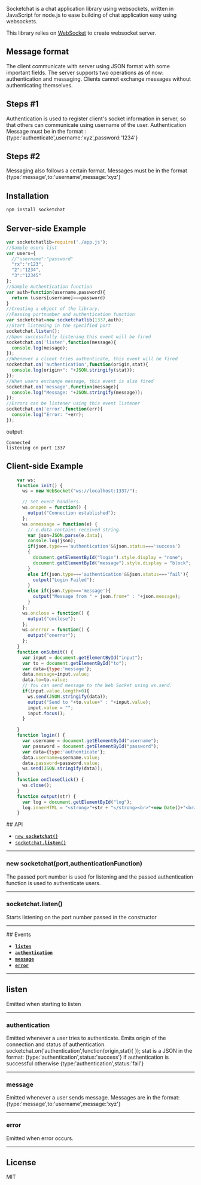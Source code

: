 Socketchat is a chat application library using websockets, written
in JavaScript for node.js to ease building of chat application easy using websockets.

This library relies on [WebSocket](https://www.npmjs.com/package/websocket) to create websocket server.

<a name="format"></a>
## Message format
The client communicate with server using JSON format with some important fields.
The server supports two operations as of now: authentication and messaging.
Clients cannot exchange messages without authenticating themselves.

Steps #1
--------
Authentication is used to register client's socket information in server, so that others can communicate using username of the user.
Authentication Message must be in the format : {type:'authenticate',username:'xyz',password:'1234'}

Steps #2
--------
Messaging also follows a certain format. Messages must be in the format
{type:'message',to:'username',message:'xyz'}


<a name="install"></a>
## Installation

```sh
npm install socketchat
```

<a name="example"></a>
## Server-side Example

```js
var socketchatlib=require('./app.js');
//Sample users list
var users={
  //"username":"password"
  "rx":"r123",
  "2":"1234",
  "3":"12345"
};
//Sample Authentication function
var auth=function(username,password){
  return (users[username]===password)
}
//Creating a object of the library.
//Passing portnumber and authentication function
var socketchat=new socketchatlib(1337,auth);
//Start listening in the specified port
socketchat.listen();
//Upon successfully listening this event will be fired
socketchat.on('listen',function(message){
  console.log(message);
});
//Whenever a client tries authenticate, this event will be fired
socketchat.on('authentication',function(origin,stat){
  console.log(origin+": "+JSON.stringify(stat));
});
//When users exchange message, this event is also fired
socketchat.on('message',function(message){
  console.log("Message: "+JSON.stringify(message));
});
//Errors can be listener using this event listener
socketchat.on('error',function(err){
  console.log("Error: "+err);
});

```

output:
```
Connected
listening on port 1337

```

## Client-side Example

```js
    var ws;
    function init() {
      ws = new WebSocket("ws://localhost:1337/");

      // Set event handlers.
      ws.onopen = function() {
        output("Connection established");
      };
      ws.onmessage = function(e) {
        // e.data contains received string.
        var json=JSON.parse(e.data);
        console.log(json);
        if(json.type==='authentication'&&json.status==='success')
        {
          document.getElementById("login").style.display = "none";
          document.getElementById("message").style.display = "block";
        }
        else if(json.type==='authentication'&&json.status==='fail'){
          output("Login Failed");
        }
        else if(json.type==='message'){
          output("Message from " + json.from+" : "+json.message);
        }
      };
      ws.onclose = function() {
        output("onclose");
      };
      ws.onerror = function() {
        output("onerror");
      };
    }
    function onSubmit() {
      var input = document.getElementById("input");
      var to = document.getElementById("to");
      var data={type:'message'};
      data.message=input.value;
      data.to=to.value;
      // You can send message to the Web Socket using ws.send.
      if(input.value.length>0){
        ws.send(JSON.stringify(data));
        output("Send to "+to.value+" : "+input.value);
        input.value = "";
        input.focus();
      }

    }
    function login() {
      var username = document.getElementById("username");
      var password = document.getElementById("password");
      var data={type:'authenticate'};
      data.username=username.value;
      data.password=password.value;
      ws.send(JSON.stringify(data));
    }
    function onCloseClick() {
      ws.close();
    }
    function output(str) {
      var log = document.getElementById("log");
      log.innerHTML = "<strong>"+str + "</strong><br>"+new Date()+"<br><br>" + log.innerHTML;
    }
```




<a name="api"></a>
## API

  * <a href="#object"><code>new <b>socketchat()</b></code></a>
  * <a href="#listen"><code>socketchat.<b>listen()</b></code></a>

-------------------------------------------------------
<a name="object"></a>
### new socketchat(port,authenticationFunction)

The passed port number is used for listening and the passed authentication function is used to authenticate users.

-------------------------------------------------------
<a name="request"></a>
### socketchat.listen()

Starts listening on the port number passed in the constructor

-------------------------------------------------------

<a name="Events"></a>
## Events

  * <a href="#listen"><code><b>listen</b></code></a>
  * <a href="#authentication"><code><b>authentication</b></code></a>
  * <a href="#message"><code><b>message</b></code></a>
  * <a href="#error"><code><b>error</b></code></a>
  
-------------------------------------------------------
<a name="listen"></a>
## listen

Emitted when starting to listen

-------------------------------------------------------
<a name="authentication"></a>
### authentication

Emitted whenever a user tries to authenticate. Emits origin of the connection and status of authentication.
socketchat.on('authentication',function(origin,stat){
});
stat is a JSON in the format: {type:'authentication',status:'success'} if authentication is successful
otherwise  {type:'authentication',status:'fail'}

-------------------------------------------------------
<a name="message"></a>
### message

Emitted whenever a user sends message.
Messages are in the format:
{type:'message',to:'username',message:'xyz'}

-------------------------------------------------------
<a name="error"></a>
### error

Emitted when error occurs.

-------------------------------------------------------

<a name="license"></a>
## License

MIT
